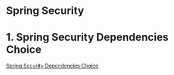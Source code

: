# Spring Security

# 1. Spring Security Dependencies Choice
[Spring Security Dependencies Choice](spring-security/Spring-Security-Dependencies-Choice.md ':include')